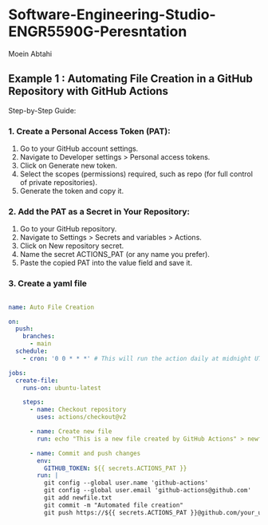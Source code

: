 # Software-Engineering-Studio-ENGR5590G-Peresntation

Moein Abtahi 

## Example 1 :  Automating File Creation in a GitHub Repository with GitHub Actions

Step-by-Step Guide:
### 1. Create a Personal Access Token (PAT):
1. Go to your GitHub account settings.
2. Navigate to Developer settings > Personal access tokens.
3. Click on Generate new token.
4. Select the scopes (permissions) required, such as repo (for full control of private repositories).
5. Generate the token and copy it.
### 2. Add the PAT as a Secret in Your Repository:
1. Go to your GitHub repository.
2. Navigate to Settings > Secrets and variables > Actions.
3. Click on New repository secret.
4. Name the secret ACTIONS_PAT (or any name you prefer).
5. Paste the copied PAT into the value field and save it.
### 3. Create a yaml file
```yaml

name: Auto File Creation

on:
  push:
    branches:
      - main
  schedule:
    - cron: '0 0 * * *' # This will run the action daily at midnight UTC

jobs:
  create-file:
    runs-on: ubuntu-latest

    steps:
      - name: Checkout repository
        uses: actions/checkout@v2

      - name: Create new file
        run: echo "This is a new file created by GitHub Actions" > newfile.txt

      - name: Commit and push changes
        env:
          GITHUB_TOKEN: ${{ secrets.ACTIONS_PAT }}
        run: |
          git config --global user.name 'github-actions'
          git config --global user.email 'github-actions@github.com'
          git add newfile.txt
          git commit -m "Automated file creation"
          git push https://${{ secrets.ACTIONS_PAT }}@github.com/your_username/you_repo-name.git
```
